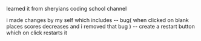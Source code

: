 learned it from sheryians coding school channel

i made changes by my self which includes 
-- bug( when clicked on blank places scores decreases and i removed that bug )
-- create a restart button which on click restarts it
